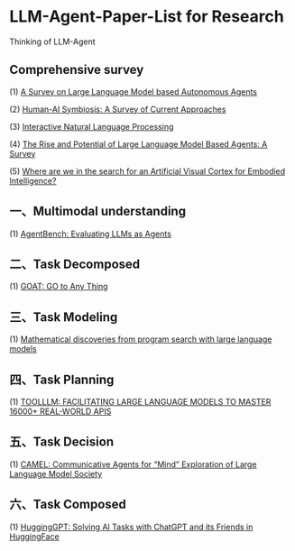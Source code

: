 # LLM-Agent-Paper-List for Research
Thinking of LLM-Agent

## Comprehensive survey
  (1) [A Survey on Large Language Model based Autonomous Agents](https://arxiv.org/abs/2308.11432)
  
  (2) [Human-AI Symbiosis: A Survey of Current Approaches](https://arxiv.org/abs/2103.09990)
  
  (3) [Interactive Natural Language Processing](https://arxiv.org/abs/2305.13246)
  
  (4) [The Rise and Potential of Large Language Model Based Agents: A Survey](https://arxiv.org/abs/2309.07864)
  
  (5) [Where are we in the search for an Artificial Visual Cortex for Embodied Intelligence?](https://arxiv.org/abs/2303.18240)

## 一、Multimodal understanding
  (1) [AgentBench: Evaluating LLMs as Agents](https://arxiv.org/abs/2308.03688)
  
## 二、Task Decomposed
  (1) [GOAT: GO to Any Thing](https://arxiv.org/abs/2311.06430)
  
## 三、Task Modeling
  (1) [Mathematical discoveries from program search with large language models](https://www.nature.com/articles/s41586-023-06924-6)
  
## 四、Task Planning
  (1) [TOOLLLM: FACILITATING LARGE LANGUAGE MODELS TO MASTER 16000+ REAL-WORLD APIS](https://arxiv.org/abs/2307.16789)
  
## 五、Task Decision
  (1) [CAMEL: Communicative Agents for “Mind” Exploration of Large Language Model Society](https://arxiv.org/abs/2303.17760)
  
## 六、Task Composed
  (1) [HuggingGPT: Solving AI Tasks with ChatGPT and its Friends in HuggingFace](https://arxiv.org/abs/2303.17580)
  
